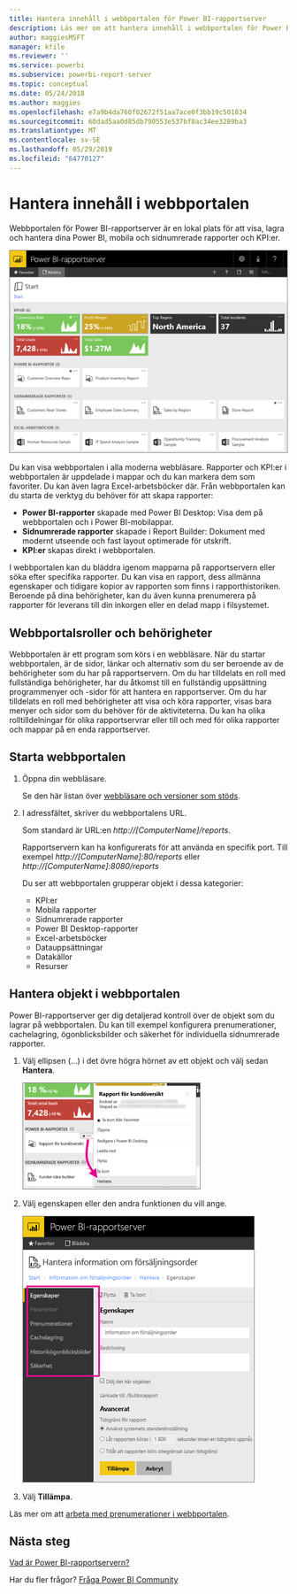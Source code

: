 ```yaml
---
title: Hantera innehåll i webbportalen för Power BI-rapportserver
description: Läs mer om att hantera innehåll i webbportalen för Power BI-rapportserver.
author: maggiesMSFT
manager: kfile
ms.reviewer: ''
ms.service: powerbi
ms.subservice: powerbi-report-server
ms.topic: conceptual
ms.date: 05/24/2018
ms.author: maggies
ms.openlocfilehash: e7a9b4da760f02672f51aa7ace0f3bb19c501834
ms.sourcegitcommit: 60dad5aa0d85db790553e537bf8ac34ee3289ba3
ms.translationtype: MT
ms.contentlocale: sv-SE
ms.lasthandoff: 05/29/2019
ms.locfileid: "64770127"
---
```

# <a name="manage-content-in-the-web-portal"></a>Hantera innehåll i webbportalen 
Webbportalen för Power BI-rapportserver är en lokal plats för att visa, lagra och hantera dina Power BI, mobila och sidnumrerade rapporter och KPI:er.

![Report Server-webbportalen](media/getting-around/report-server-web-portal.png)

Du kan visa webbportalen i alla moderna webbläsare. Rapporter och KPI:er i webbportalen är uppdelade i mappar och du kan markera dem som favoriter. Du kan även lagra Excel-arbetsböcker där. Från webbportalen kan du starta de verktyg du behöver för att skapa rapporter:

* **Power BI-rapporter** skapade med Power BI Desktop: Visa dem på webbportalen och i Power BI-mobilappar.
* **Sidnumrerade rapporter** skapade i Report Builder: Dokument med modernt utseende och fast layout optimerade för utskrift.
* **KPI:er** skapas direkt i webbportalen.

I webbportalen kan du bläddra igenom mapparna på rapportservern eller söka efter specifika rapporter. Du kan visa en rapport, dess allmänna egenskaper och tidigare kopior av rapporten som finns i rapporthistoriken. Beroende på dina behörigheter, kan du även kunna prenumerera på rapporter för leverans till din inkorgen eller en delad mapp i filsystemet.

## <a name="web-portal-roles-and-permissions"></a>Webbportalsroller och behörigheter
Webbportalen är ett program som körs i en webbläsare. När du startar webbportalen, är de sidor, länkar och alternativ som du ser beroende av de behörigheter som du har på rapportservern. Om du har tilldelats en roll med fullständiga behörigheter, har du åtkomst till en fullständig uppsättning programmenyer och -sidor för att hantera en rapportserver. Om du har tilldelats en roll med behörigheter att visa och köra rapporter, visas bara menyer och sidor som du behöver för de aktiviteterna. Du kan ha olika rolltilldelningar för olika rapportservrar eller till och med för olika rapporter och mappar på en enda rapportserver.

## <a name="start-the-web-portal"></a>Starta webbportalen
1. Öppna din webbläsare.
   
    Se den här listan över [webbläsare och versioner som stöds](browser-support.md).
2. I adressfältet, skriver du webbportalens URL.
   
    Som standard är URL:en <em>http://[ComputerName]/reports</em>.
   
    Rapportservern kan ha konfigurerats för att använda en specifik port. Till exempel <em>http://[ComputerName]:80/reports</em> eller <em>http://[ComputerName]:8080/reports</em>
   
    Du ser att webbportalen grupperar objekt i dessa kategorier:
   
   * KPI:er
   * Mobila rapporter
   * Sidnumrerade rapporter
   * Power BI Desktop-rapporter
   * Excel-arbetsböcker
   * Datauppsättningar
   * Datakällor
   * Resurser

## <a name="manage-items-in-the-web-portal"></a>Hantera objekt i webbportalen
Power BI-rapportserver ger dig detaljerad kontroll över de objekt som du lagrar på webbportalen. Du kan till exempel konfigurera prenumerationer, cachelagring, ögonblicksbilder och säkerhet för individuella sidnumrerade rapporter.

1. Välj ellipsen (...) i det övre högra hörnet av ett objekt och välj sedan **Hantera**.
   
    ![Välj hantera](media/getting-around/report-server-web-portal-manage-ellipsis.png)
2. Välj egenskapen eller den andra funktionen du vill ange.
   
    ![Välj en egenskap](media/getting-around/report-server-web-portal-manage-properties.png)
3. Välj **Tillämpa**.

Läs mer om att [arbeta med prenumerationer i webbportalen](https://docs.microsoft.com/sql/reporting-services/working-with-subscriptions-web-portal).

## <a name="next-steps"></a>Nästa steg
[Vad är Power BI-rapportservern?](get-started.md)

Har du fler frågor? [Fråga Power BI Community](https://community.powerbi.com/)

